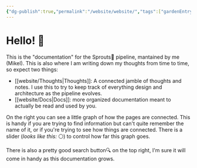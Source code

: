 ```yaml
---
{"dg-publish":true,"permalink":"/website/website/","tags":["gardenEntry"]}
---
```


# Hello! 👋

This is the "documentation" for the Sprouts🧪 pipeline, mantained by me (Mikel). This is also where I am writing down my thoughts from time to time, so expect two things:

 - [[website/Thoughts\|Thoughts]]: A connected jamble of thoughts and notes. I use this to try to keep track of everything design and architecture as the pipeline evolves.
 - [[website/Docs\|Docs]]: more organized documentation meant to actually be read and used by you. 
 
 On the right you can see a little graph of how the pages are connected. This is handy if you are trying to find information but can't quite remember the name of it, or if you're trying to see how things are connected. There is a slider (*looks like this:* ⚪) to control how far this graph goes.

There is also a pretty good search button🔍 on the top right, I'm sure it will come in handy as this documentation grows.
